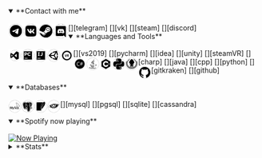 <details open>
    <summary>**Contact with me**</summary>
    <br>
    [<img align="left" alt="Delivery-Klad | Telegram" width="30px" src="files/telegram.png" />][telegram]
    [<img align="left" alt="Delivery-Klad | VK" width="30px" src="files/vk.png" />][vk]
    [<img align="left" alt="Delivery-Klad | Steam" width="30px" src="files/steam.png" />][steam]
    [<img align="left" alt="Delivery-Klad | Discord" width="30px" src="files/discord.png" />][discord]
    <br />
</details>

<details open>
    <summary>**Languages and Tools**</summary>
    <br>
    [<img align="left" alt="Visual Studio 2019" width="26px" src="files/visualstudio.png" />][vs2019]
    [<img align="left" alt="PyCharm 2019" width="26px" src="files/pycharm.png" />][pycharm]
    [<img align="left" alt="Idea" width="26px" src="files/idea.png" />][idea]
    [<img align="left" alt="Unity" width="26px" src="files/unity.png" />][unity]
    [<img align="left" alt="SteamVR" width="26px" src="files/steamvr.png" />][steamVR]
    [<img align="left" alt="C#" width="26px" src="files/csharp.png" />][charp]
    [<img align="left" alt="Java" width="26px" src="files/java.png" />][java]
    [<img align="left" alt="C++" width="26px" src="files/cpp.png" />][cpp]
    [<img align="left" alt="Python" width="26px" src="files/python.png" />][python]
    [<img align="left" alt="GitKraken" width="26px" src="files/gitkraken.png" />][gitkraken]
    [<img align="left" alt="GitHub" width="26px" src="files/github.png" />][github]
    <br />
    <br />
</details>

<details open>
    <summary>**Databases**</summary>
    <br>
    [<img align="left" alt="MYSQL" width="26px" src="files/mysql.png" />][mysql]
    [<img align="left" alt="PostgreSQL" width="26px" src="files/postgresql.png" />][pgsql]
    [<img align="left" alt="SQLite" width="26px" src="files/sqlite.png" />][sqlite]
    [<img align="left" alt="Cassandra" width="26px" src="files/apachecassandra.png" />][cassandra]
    <br />
    <br />
</details>
    
<details open>
    <summary>**Spotify now playing**</summary>
    <br>
    <a href="https://now-playing.delivery-klad.vercel.app/now-playing?open">
        <img src="https://now-playing.delivery-klad.vercel.app/now-playing" width="256" height="64" alt="Now Playing">
    </a>
</details>

<details>
<summary>**Stats**</summary>
<br>
<img align="top" alt="Github Stats" src="https://readme-stats.delivery-klad.vercel.app/api?username=delivery-klad&show_icons=true&theme=radical&hide_border=true&include_all_commits=true&count_private=true" />
</details>

<!--
- 🔭 I’m currently working on ...
- 🌱 I’m currently learning ...
- 👯 I’m looking to collaborate on ...
- 🤔 I’m looking for help with ...
- 💬 Ask me about ...
- 📫 How to reach me: ...
- 😄 Pronouns: ...
- ⚡ Fun fact: ...
-->

[telegram]: https://t.me/Delivery_Klad
[vk]: https://vk.com/delivery_klad
[steam]: https://steamcommunity.com/id/DakFadeev
[discord]: https://discord.gg/6J5H3hc
[vs2019]: https://visualstudio.microsoft.com
[pycharm]: https://www.jetbrains.com/ru-ru/pycharm
[idea]: https://www.jetbrains.com/ru-ru/idea
[github]: https://github.com/Delivery-Klad
[gitkraken]: https://www.gitkraken.com
[unity]: https://unity.com
[python]: https://www.python.org
[charp]: https://docs.microsoft.com/ru-ru/dotnet/csharp
[java]: https://www.java.com/ru/
[mysql]: https://www.mysql.com
[pgsql]: https://www.postgresql.org
[sqlite]: https://www.sqlite.org
[cassandra]: https://cassandra.apache.org
[cpp]: https://docs.microsoft.com/ru-ru/dotnet/csharp
[steamVR]: https://store.steampowered.com/app/250820/SteamVR
